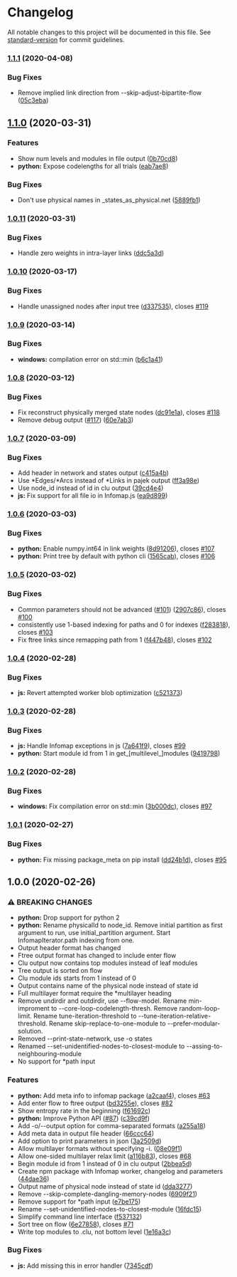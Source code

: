 # Changelog

All notable changes to this project will be documented in this file. See [standard-version](https://github.com/conventional-changelog/standard-version) for commit guidelines.

### [1.1.1](https://github.com/mapequation/infomap/compare/v1.1.0...v1.1.1) (2020-04-08)


### Bug Fixes

* Remove implied link direction from --skip-adjust-bipartite-flow ([05c3eba](https://github.com/mapequation/infomap/commit/05c3eba891521e6833292802c9c9671dee1303f7))

## [1.1.0](https://github.com/mapequation/infomap/compare/v1.0.11...v1.1.0) (2020-03-31)


### Features

* Show num levels and modules in file output ([0b70cd8](https://github.com/mapequation/infomap/commit/0b70cd82030693faaf24a318d45b7e929dc61c77))
* **python:** Expose codelengths for all trials ([eab7ae8](https://github.com/mapequation/infomap/commit/eab7ae861b2d93a9aea640994b53a80f4a52030c))


### Bug Fixes

* Don't use physical names in _states_as_physical.net ([5889fb1](https://github.com/mapequation/infomap/commit/5889fb17b13a38b1ce7a3b5ae714810bba1406c2))

### [1.0.11](https://github.com/mapequation/infomap/compare/v1.0.10...v1.0.11) (2020-03-31)


### Bug Fixes

* Handle zero weights in intra-layer links ([ddc5a3d](https://github.com/mapequation/infomap/commit/ddc5a3d827013cc006bdfa4b3518c32aef2ec722))

### [1.0.10](https://github.com/mapequation/infomap/compare/v1.0.9...v1.0.10) (2020-03-17)


### Bug Fixes

* Handle unassigned nodes after input tree ([d337535](https://github.com/mapequation/infomap/commit/d33753500939912035e30db4b4dfaf38beeb3eb1)), closes [#119](https://github.com/mapequation/infomap/issues/119)

### [1.0.9](https://github.com/mapequation/infomap/compare/v1.0.8...v1.0.9) (2020-03-14)


### Bug Fixes

* **windows:** compilation error on std::min ([b6c1a41](https://github.com/mapequation/infomap/commit/b6c1a419ad7f732520723a5df621eaed4bb5d2da))

### [1.0.8](https://github.com/mapequation/infomap/compare/v1.0.7...v1.0.8) (2020-03-12)


### Bug Fixes

* Fix reconstruct physically merged state nodes ([dc91e1a](https://github.com/mapequation/infomap/commit/dc91e1ad93fe150c58994c9dd2ab3aebefd84ef8)), closes [#118](https://github.com/mapequation/infomap/issues/118)
* Remove debug output ([#117](https://github.com/mapequation/infomap/issues/117)) ([60e7ab3](https://github.com/mapequation/infomap/commit/60e7ab346f50d3cedff06a6b7a12ef106b296f5a))

### [1.0.7](https://github.com/mapequation/infomap/compare/v1.0.6...v1.0.7) (2020-03-09)


### Bug Fixes

* Add header in network and states output ([c415a4b](https://github.com/mapequation/infomap/commit/c415a4bf05625eaa2330e6e9e3c9b1e2797895c5))
* Use *Edges/*Arcs instead of *Links in pajek output ([ff3a98e](https://github.com/mapequation/infomap/commit/ff3a98e18c119a64b8324018920452b6611b77d2))
* Use node_id instead of id in clu output ([39cd4e4](https://github.com/mapequation/infomap/commit/39cd4e4d866ee03c1d701946225a2bd76a0a9790))
* **js:** Fix support for all file io in Infomap.js ([ea9d899](https://github.com/mapequation/infomap/commit/ea9d899bdebdd361f0ff90e673471f92bc46cfaa))

### [1.0.6](https://github.com/mapequation/infomap/compare/v1.0.5...v1.0.6) (2020-03-03)


### Bug Fixes

* **python:** Enable numpy.int64 in link weights ([8d91206](https://github.com/mapequation/infomap/commit/8d9120681f932bd0cfad37cc4740f719f2acb358)), closes [#107](https://github.com/mapequation/infomap/issues/107)
* **python:** Print tree by default with python cli ([1565cab](https://github.com/mapequation/infomap/commit/1565cab1f3afec8c555180dd620379557709d3d0)), closes [#106](https://github.com/mapequation/infomap/issues/106)

### [1.0.5](https://github.com/mapequation/infomap/compare/v1.0.4...v1.0.5) (2020-03-02)


### Bug Fixes

* Common parameters should not be advanced ([#101](https://github.com/mapequation/infomap/issues/101)) ([2907c86](https://github.com/mapequation/infomap/commit/2907c8605313d60fc7c74e36d7a841b2f96c7b1d)), closes [#100](https://github.com/mapequation/infomap/issues/100)
* consistently use 1-based indexing for paths and 0 for indexes ([f283818](https://github.com/mapequation/infomap/commit/f2838189771cfc118ee20152d96694b438168ca8)), closes [#103](https://github.com/mapequation/infomap/issues/103)
* Fix ftree links since remapping path from 1 ([f447b48](https://github.com/mapequation/infomap/commit/f447b4872cb29b651747c08cd919e837353b4354)), closes [#102](https://github.com/mapequation/infomap/issues/102)

### [1.0.4](https://github.com/mapequation/infomap/compare/v1.0.3...v1.0.4) (2020-02-28)


### Bug Fixes

* **js:** Revert attempted worker blob optimization ([c521373](https://github.com/mapequation/infomap/commit/c521373fadaf741a34792ea27cd2efba6813cff9))

### [1.0.3](https://github.com/mapequation/infomap/compare/v1.0.2...v1.0.3) (2020-02-28)


### Bug Fixes

* **js:** Handle Infomap exceptions in js ([7a641f9](https://github.com/mapequation/infomap/commit/7a641f94ddae3df99c2065e77e3a1bc78922e174)), closes [#99](https://github.com/mapequation/infomap/issues/99)
* **python:** Start module id from 1 in get_[multilevel_]modules ([9419798](https://github.com/mapequation/infomap/commit/94197982597df86ae315dd9520ae24c27f67c552))

### [1.0.2](https://github.com/mapequation/infomap/compare/v1.0.1...v1.0.2) (2020-02-28)


### Bug Fixes

* **windows:** Fix compilation error on std::min ([3b000dc](https://github.com/mapequation/infomap/commit/3b000dcea45875e222d69b63ae0c289bcc6efcdc)), closes [#97](https://github.com/mapequation/infomap/issues/97)

### [1.0.1](https://github.com/mapequation/infomap/compare/v1.0.0...v1.0.1) (2020-02-27)


### Bug Fixes

* **python:** Fix missing package_meta on pip install ([dd24b1d](https://github.com/mapequation/infomap/commit/dd24b1d8fa7aa0c0b276dd611c57ef8a110002b8)), closes [#95](https://github.com/mapequation/infomap/issues/95)

## 1.0.0 (2020-02-26)


### ⚠ BREAKING CHANGES

* **python:** Drop support for python 2
* **python:** Rename physicalId to node_id.
Remove initial partition as first argument to run, use initial_partition argument.
Start InfomapIterator.path indexing from one.
* Output header format has changed
* Ftree output format has changed to include enter flow
* Clu output now contains top modules instead of leaf modules
* Tree output is sorted on flow
* Clu module ids starts from 1 instead of 0
* Output contains name of the physical node instead of state id
* Full multilayer format require the *multilayer heading
* Remove undirdir and outdirdir, use --flow-model. Rename min-improment to --core-loop-codelength-thresh. Remove random-loop-limit. Rename tune-iteration-threshold to --tune-iteration-relative-threshold. Rename skip-replace-to-one-module to --prefer-modular-solution.
* Removed --print-state-network, use -o states
* Renamed --set-unidentified-nodes-to-closest-module to
--assing-to-neighbouring-module
* No support for *path input

### Features

* **python:** Add meta info to infomap package ([a2caaf4](https://github.com/mapequation/infomap/commit/a2caaf4ff7f368c237c2752207b097028bacb900)), closes [#63](https://github.com/mapequation/infomap/issues/63)
* Add enter flow to ftree output ([bd3255e](https://github.com/mapequation/infomap/commit/bd3255e61977ce8f1d9e0babb95ec8158710e3a8)), closes [#82](https://github.com/mapequation/infomap/issues/82)
* Show entropy rate in the beginning ([f61692c](https://github.com/mapequation/infomap/commit/f61692c60c681d532f7a45b980f5041199b088b5))
* **python:** Improve Python API ([#87](https://github.com/mapequation/infomap/issues/87)) ([c39cd9f](https://github.com/mapequation/infomap/commit/c39cd9f2a310a10a30e0de83dab95902e8c6aa91))
* Add -o/--output option for comma-separated formats ([a255a18](https://github.com/mapequation/infomap/commit/a255a181f109b51eed3e1cbb82bb5f73f1894dd0))
* Add meta data in output file header ([66ccc64](https://github.com/mapequation/infomap/commit/66ccc64fec74a47a92b053642d7ad5fb63b74df2))
* Add option to print parameters in json ([3a2509d](https://github.com/mapequation/infomap/commit/3a2509d28dec022d5bdd2c8b8a4a5fd87448edab))
* Allow multilayer formats without specifying -i. ([08e09f1](https://github.com/mapequation/infomap/commit/08e09f136321dcf917d0d131d57041d32c923e64))
* Allow one-sided multilayer relax limit ([a116b83](https://github.com/mapequation/infomap/commit/a116b83bcf1240a17aca12a576fe634fd3db91dd)), closes [#68](https://github.com/mapequation/infomap/issues/68)
* Begin module id from 1 instead of 0 in clu output ([2bbea5d](https://github.com/mapequation/infomap/commit/2bbea5d537ef0e68ac167d1f84acbf0888d22fb8))
* Create npm package with Infomap worker, changelog and parameters ([44dae36](https://github.com/mapequation/infomap/commit/44dae36d65e9dccd2462db330298887318bc2463))
* Output name of physical node instead of state id ([dda3277](https://github.com/mapequation/infomap/commit/dda3277a2f97152a5b5011c94e440f9bb5ee9b9b))
* Remove --skip-complete-dangling-memory-nodes ([6909f21](https://github.com/mapequation/infomap/commit/6909f21a3ebc6eb84c5bc10f6f43c1839020ba41))
* Remove support for *path input ([e7be175](https://github.com/mapequation/infomap/commit/e7be175378838b294d64390bd6f59cdc6b8a42f1))
* Rename --set-unidentified-nodes-to-closest-module ([16fdc15](https://github.com/mapequation/infomap/commit/16fdc155d2d1fefbb22af1305f7ae7efcd1f06f4))
* Simplify command line interface ([f537132](https://github.com/mapequation/infomap/commit/f5371328e63d761ccaf6ee1cdce543ced80fe25c))
* Sort tree on flow ([6e27858](https://github.com/mapequation/infomap/commit/6e278584c45367145f57ce6323f6a8a9c2d64ffe)), closes [#71](https://github.com/mapequation/infomap/issues/71)
* Write top modules to .clu, not bottom level ([1e16a3c](https://github.com/mapequation/infomap/commit/1e16a3ccdf15ee6155a22d8d0cd4bc6ebfdeb94f))


### Bug Fixes

* **js:** Add missing this in error handler ([7345cdf](https://github.com/mapequation/infomap/commit/7345cdff8aa2b362df9d6522960fb992f5634f6e))
